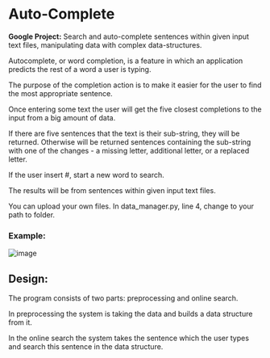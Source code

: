 # Auto-Complete
**Google Project:** Search and auto-complete sentences within given input text files, manipulating data with complex data-structures.

Autocomplete, or word completion, is a feature in which an application predicts the rest of a word a user is typing.

The purpose of the completion action is to make it easier for the user to find the most appropriate sentence.

Once entering some text the user will get the five closest completions to the input from a big amount of data.

If there are five sentences that the text is their sub-string, they will be returned. Otherwise will be returned sentences containing the sub-string with one of the changes - a missing letter, additional letter, or a replaced letter.

If the user insert #, start a new word to search.

The results will be from sentences within given input text files.

You can upload your own files. In data_manager.py, line 4, change to your path to folder.

### Example:
![image](https://user-images.githubusercontent.com/86181688/132979149-d87b05c3-6d0b-49bd-826a-b02a7aedcc6e.png)

## Design:
The program consists of two parts: preprocessing and online search.

In preprocessing the system is taking the data and builds a data structure from it.

In the online search the system takes the sentence which the user types and search this sentence in the data structure.
